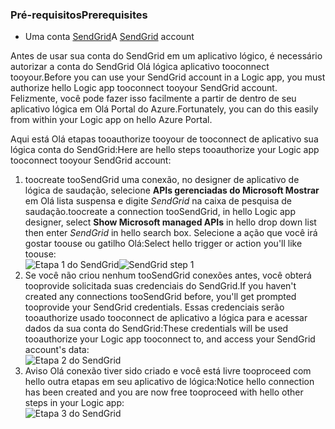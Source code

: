 ### <a name="prerequisites"></a><span data-ttu-id="fc463-101">Pré-requisitos</span><span class="sxs-lookup"><span data-stu-id="fc463-101">Prerequisites</span></span>
* <span data-ttu-id="fc463-102">Uma conta [SendGrid](https://www.SendGrid.com/)</span><span class="sxs-lookup"><span data-stu-id="fc463-102">A [SendGrid](https://www.SendGrid.com/) account</span></span> 

<span data-ttu-id="fc463-103">Antes de usar sua conta do SendGrid em um aplicativo lógico, é necessário autorizar a conta do SendGrid Olá lógica aplicativo tooconnect tooyour.</span><span class="sxs-lookup"><span data-stu-id="fc463-103">Before you can use your SendGrid account in a Logic app, you must authorize hello Logic app tooconnect tooyour SendGrid account.</span></span> <span data-ttu-id="fc463-104">Felizmente, você pode fazer isso facilmente a partir de dentro de seu aplicativo lógica em Olá Portal do Azure.</span><span class="sxs-lookup"><span data-stu-id="fc463-104">Fortunately, you can do this easily from within your Logic app on hello Azure Portal.</span></span> 

<span data-ttu-id="fc463-105">Aqui está Olá etapas tooauthorize tooyour de tooconnect de aplicativo sua lógica conta do SendGrid:</span><span class="sxs-lookup"><span data-stu-id="fc463-105">Here are hello steps tooauthorize your Logic app tooconnect tooyour SendGrid account:</span></span>

1. <span data-ttu-id="fc463-106">toocreate tooSendGrid uma conexão, no designer de aplicativo de lógica de saudação, selecione **APIs gerenciadas do Microsoft Mostrar** em Olá lista suspensa e digite *SendGrid* na caixa de pesquisa de saudação.</span><span class="sxs-lookup"><span data-stu-id="fc463-106">toocreate a connection tooSendGrid, in hello Logic app designer, select **Show Microsoft managed APIs** in hello drop down list then enter *SendGrid* in hello search box.</span></span> <span data-ttu-id="fc463-107">Selecione a ação que você irá gostar toouse ou gatilho Olá:</span><span class="sxs-lookup"><span data-stu-id="fc463-107">Select hello trigger or action you'll like toouse:</span></span>  
   <span data-ttu-id="fc463-108">![Etapa 1 do SendGrid](./media/connectors-create-api-sendgrid/sendgrid-1.png)</span><span class="sxs-lookup"><span data-stu-id="fc463-108">![SendGrid step 1](./media/connectors-create-api-sendgrid/sendgrid-1.png)</span></span>
2. <span data-ttu-id="fc463-109">Se você não criou nenhum tooSendGrid conexões antes, você obterá tooprovide solicitada suas credenciais do SendGrid.</span><span class="sxs-lookup"><span data-stu-id="fc463-109">If you haven't created any connections tooSendGrid before, you'll get prompted tooprovide your SendGrid credentials.</span></span> <span data-ttu-id="fc463-110">Essas credenciais serão tooauthorize usado tooconnect de aplicativo a lógica para e acessar dados da sua conta do SendGrid:</span><span class="sxs-lookup"><span data-stu-id="fc463-110">These credentials will be used tooauthorize your Logic app tooconnect to, and access your SendGrid account's data:</span></span>  
   ![Etapa 2 do SendGrid](./media/connectors-create-api-sendgrid/sendgrid-2.png)
3. <span data-ttu-id="fc463-112">Aviso Olá conexão tiver sido criado e você está livre tooproceed com hello outra etapas em seu aplicativo de lógica:</span><span class="sxs-lookup"><span data-stu-id="fc463-112">Notice hello connection has been created and you are now free tooproceed with hello other steps in your Logic app:</span></span>  
   ![Etapa 3 do SendGrid](./media/connectors-create-api-sendgrid/sendgrid-3.png)   

